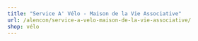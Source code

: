 ```yaml
---
title: "Service A' Vélo - Maison de la Vie Associative"
url: /alencon/service-a-velo-maison-de-la-vie-associative/
shop: vélo
---
```

